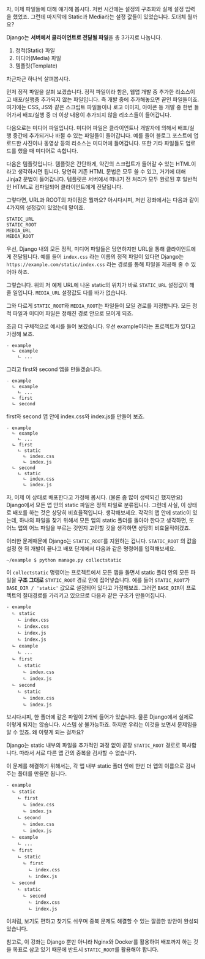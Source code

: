 자, 이제 파일들에 대해 얘기해 봅시다.
저번 시간에는 설정의 구조화와 실제 설정 입력을 했었죠.
그런데 마지막에 Static과 Media라는 설정 값들이 있었습니다. 도대체 뭘까요?

Django는 **서버에서 클라이언트로 전달될 파일**을 총 3가지로 나눕니다.

1. 정적(Static) 파일
2. 미디어(Media) 파일
3. 템플릿(Template)

차근차근 하나씩 살펴봅시다.

먼저 정적 파일을 살펴 보겠습니다.
정적 파일이라 함은, 웹앱 개발 중 추가한 리소스이고 배포/실행중 추가되지 않는 파일입니다.
즉 개발 중에 추가해놓으면 끝인 파일들이죠.
여기에는 CSS, JS와 같은 스크립트 파일들이나 로고 이미지, 아이콘 등 개발 중 한번 들어가서 배포/실행 중 더 이상 내용이 추가되지 않을 리소스들이 들어갑니다.

다음으로는 미디어 파일입니다.
미디어 파일은 클라이언트나 개발자에 의해서 배포/실행 중간에 추가되거나 바뀔 수 있는 파일들이 들어갑니다.
예를 들어 블로그 포스트에 업로드한 사진이나 동영상 등의 리소스는 미디어에 들어갑니다. 또한 기타 파일들도 업로드를 했을 때 미디어로 속합니다.

다음은 템플릿입니다.
템플릿은 간단하게, 약간의 스크립트가 들어갈 수 있는 HTML이라고 생각하시면 됩니다.
당연히 기존 HTML 문법은 모두 쓸 수 있고, 거기에 더해 Jinja2 문법이 들어갑니다.
템플릿은 서버에서 떠나기 전 처리가 모두 완료된 후 일반적인 HTML로 컴파일되어 클라이언트에게 전달됩니다.

그렇다면, URL과 ROOT의 차이점은 뭘까요?
아시다시피, 저번 강좌에서는 다음과 같이 4가지의 설정값이 있었는데 말이죠.
```py
STATIC_URL
STATIC_ROOT
MEDIA_URL
MEDIA_ROOT
```

우선, Django 내의 모든 정적, 미디어 파일들은 당연하지만 URL을 통해 클라이언트에게 전달됩니다.
예를 들어 `index.css` 라는 이름의 정적 파일이 있다면 Django는 `https://example.com/static/index.css` 라는 경로를 통해 파일을 제공해 줄 수 있어야 하죠.

그렇습니다. 위의 저 예제 URL에 나온 static의 위치가 바로 `STATIC_URL` 설정값이 해줄 일입니다.
`MEDIA_URL` 설정값도 다를 바가 없습니다.

그와 다르게 `STATIC_ROOT`와 `MEDIA_ROOT`는 파일들이 모일 경로를 지정합니다.
모든 정적 파일과 미디어 파일은 정해진 경로 안으로 모이게 되죠.

조금 더 구체적으로 예시를 들어 보겠습니다.
우선 example이라는 프로젝트가 있다고 가정해 보죠.
```py
- example
  ㄴ example
    ㄴ ...
```

그리고 first와 second 앱을 만들겠습니다.
```py
- example
  ㄴ example
    ㄴ ...
  ㄴ first
  ㄴ second
```

first와 second 앱 안에  index.css와 index.js를 만들어 보죠.
```py
- example
  ㄴ example
    ㄴ ...
  ㄴ first
    ㄴ static
      ㄴ index.css
      ㄴ index.js
  ㄴ second
    ㄴ static
      ㄴ index.css
      ㄴ index.js
```

자, 이제 이 상태로 배포한다고 가정해 봅시다. (물론 좀 많이 생략되긴 했지만요)  
Django에서 모든 앱 안의 static 파일은 정적 파일로 분류됩니다.
그런데 사실, 이 상태로 배포를 하는 것은 상당히 비효율적입니다.
생각해보세요. 각각의 앱 안에 static이 있는데, 하나의 파일을 찾기 위해서 모든 앱의 static 폴더를 돌아야 한다고 생각하면, 또 어느 앱의 어느 파일을 부르는 것인지 고민할 것을 생각하면 상당히 비효율적이겠죠.

이러한 문제때문에 Django는 `STATIC_ROOT`를 지원하는 겁니다.
`STATIC_ROOT` 의 값을 설정 한 뒤 개발이 끝나고 배포 단계에서 다음과 같은 명령어를 입력해보세요.
```
~/example $ python manage.py collectstatic
```

이 `collectstatic` 명령어는 프로젝트에서 모든 앱을 돌면서 static 폴더 안의 모든 파일을 **구조 그대로** `STATIC_ROOT` 경로 안에 집어넣습니다.
예를 들어 `STATIC_ROOT`가 `BASE_DIR / 'static'` 값으로 설정되어 있다고 가정해보죠.
그러면 `BASE_DIR`이 프로젝트의 절대경로를 가리키고 있으므로 다음과 같은 구조가 만들어집니다.
```
- example
  ㄴ static
    ㄴ index.css
    ㄴ index.css
    ㄴ index.js
    ㄴ index.js
  ㄴ example
    ㄴ ...
  ㄴ first
    ㄴ static
      ㄴ index.css
      ㄴ index.js
  ㄴ second
    ㄴ static
      ㄴ index.css
      ㄴ index.js
```

보시다시피, 한 폴더에 같은 파일이 2개씩 들어가 있습니다.
물론 Django에서 실제로 이렇게 되지는 않습니다. 시스템 상 불가능하죠.
하지만 우리는 이것을 보면서 문제임을 알 수 있죠.
왜 이렇게 되는 걸까요?

Django는 static 내부의 파일을 추가적인 과정 없이 곧장 `STATIC_ROOT` 경로로 복사합니다.
따라서 서로 다른 앱 간의 중복을 검사할 수 없습니다.

이 문제를 해결하기 위해서는, 각 앱 내부 static 폴더 안에 한번 더 앱의 이름으로 감싸주는 폴더를 만들면 됩니다.
```
- example
  ㄴ static
    ㄴ first
      ㄴ index.css
      ㄴ index.js
    ㄴ second
      ㄴ index.css
      ㄴ index.js
  ㄴ example
    ㄴ ...
  ㄴ first
    ㄴ static
      ㄴ first
        ㄴ index.css
        ㄴ index.js
  ㄴ second
    ㄴ static
	  ㄴ second
        ㄴ index.css
        ㄴ index.js
```

이처럼, 보기도 편하고 찾기도 쉬우며 중복 문제도 해결할 수 있는 깔끔한 방안이 완성되었습니다.

참고로, 이 강좌는 Django 뿐만 아니라 Nginx와 Docker를 활용하여 배포까지 하는 것을 목표로 삼고 있기 때문에 반드시 `STATIC_ROOT`를 활용해야 합니다.
